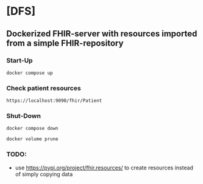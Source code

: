 # [DFS] 
## Dockerized FHIR-server with resources imported from a simple FHIR-repository

### Start-Up

`docker compose up`

### Check patient resources

`https://localhost:9090/fhir/Patient`

### Shut-Down

`docker compose down`

`docker volume prune`

### TODO:
* use https://pypi.org/project/fhir.resources/ to create resources instead of simply copying data